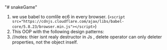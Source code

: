 "# snakeGame" 
1) we use babel to comlile ec6 in every browser. (`<script src="https://cdnjs.cloudflare.com/ajax/libs/babel-core/5.8.23/browser.min.js"></script>`)
2) This OOP with the following design patterns:
3) //notes: thier isnt realy destructor  in Js , delete operator can only deleter properties, not the object inself.
